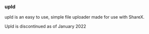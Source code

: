 ### upld

upld is an easy to use, simple file uploader made for use with ShareX.

Upld is discontinued as of January 2022

